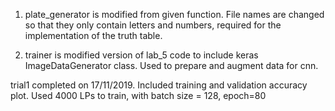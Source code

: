 1) plate_generator is modified from given function. File names are changed so that they only contain letters and numbers, 
required for the implementation of the truth table.

2) trainer is modified version of lab_5 code to include keras ImageDataGenerator class. Used to prepare and augment data for cnn.

trial1 completed on 17/11/2019. Included training and validation accuracy plot. Used 4000 LPs to train, with batch size = 128, epoch=80
